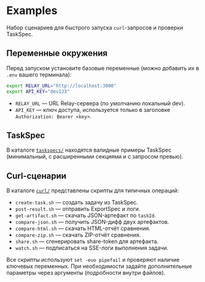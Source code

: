 # Examples

Набор сценариев для быстрого запуска `curl`-запросов и проверки TaskSpec.

## Переменные окружения

Перед запуском установите базовые переменные (можно добавить их в `.env` вашего терминала):

```bash
export RELAY_URL="http://localhost:3000"
export API_KEY="dev123"
```

- `RELAY_URL` — URL Relay-сервера (по умолчанию локальный dev).
- `API_KEY` — ключ доступа, используется только в заголовке `Authorization: Bearer <key>`.

## TaskSpec

В каталоге [`taskspecs/`](./taskspecs/) находятся валидные примеры TaskSpec (минимальный, с расширенными секциями и с запросом превью).

## Curl-сценарии

В каталоге [`curl/`](./curl/) представлены скрипты для типичных операций:

- `create-task.sh` — создать задачу из TaskSpec.
- `post-result.sh` — отправить ExportSpec и логи.
- `get-artifact.sh` — скачать JSON-артефакт по `taskId`.
- `compare-json.sh` — получить JSON-дифф двух артефактов.
- `compare-html.sh` — скачать HTML-отчёт сравнения.
- `compare-zip.sh` — скачать ZIP-отчёт сравнения.
- `share.sh` — сгенерировать share-token для артефакта.
- `watch.sh` — подписаться на SSE-логи выполнения задачи.

Все скрипты используют `set -euo pipefail` и проверяют наличие ключевых переменных. При необходимости задайте дополнительные параметры через аргументы (подробности внутри файлов).
